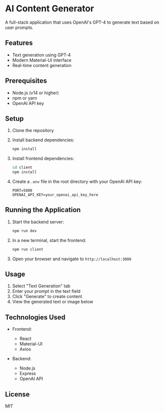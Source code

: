 # AI Content Generator

A full-stack application that uses OpenAI's GPT-4 to generate text based on user prompts.

## Features

- Text generation using GPT-4
- Modern Material-UI interface
- Real-time content generation

## Prerequisites

- Node.js (v14 or higher)
- npm or yarn
- OpenAI API key

## Setup

1. Clone the repository
2. Install backend dependencies:
   ```bash
   npm install
   ```

3. Install frontend dependencies:
   ```bash
   cd client
   npm install
   ```

4. Create a `.env` file in the root directory with your OpenAI API key:
   ```
   PORT=5000
   OPENAI_API_KEY=your_openai_api_key_here
   ```

## Running the Application

1. Start the backend server:
   ```bash
   npm run dev
   ```

2. In a new terminal, start the frontend:
   ```bash
   npm run client
   ```

3. Open your browser and navigate to `http://localhost:3000`

## Usage

1. Select "Text Generation" tab
2. Enter your prompt in the text field
3. Click "Generate" to create content
4. View the generated text or image below

## Technologies Used

- Frontend:
  - React
  - Material-UI
  - Axios

- Backend:
  - Node.js
  - Express
  - OpenAI API

## License

MIT 